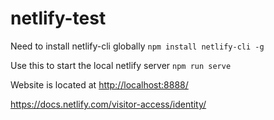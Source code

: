 # netlify-test

Need to install netlify-cli globally
`npm install netlify-cli -g`

Use this to start the local netlify server
`npm run serve`

Website is located at [http://localhost:8888/](http://localhost:8888/)

https://docs.netlify.com/visitor-access/identity/
